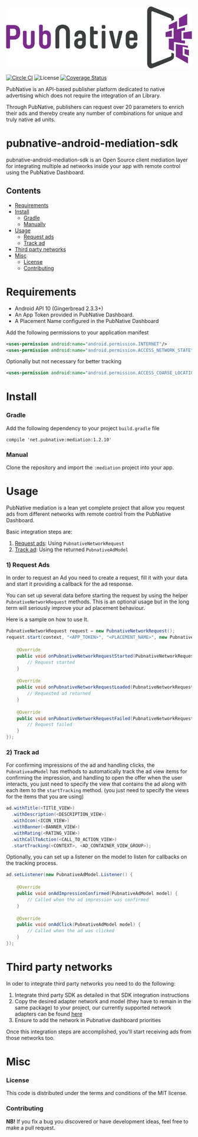 ![ScreenShot](PNLogo.png)

[![Circle CI](https://circleci.com/gh/pubnative/pubnative-android-mediation-sdk.svg?style=shield)](https://circleci.com/gh/pubnative/pubnative-android-mediation-sdk) ![License](https://img.shields.io/badge/license-MIT-lightgrey.svg) [![Coverage Status](https://coveralls.io/repos/github/pubnative/pubnative-android-mediation-sdk/badge.svg?branch=master)](https://coveralls.io/github/pubnative/pubnative-android-mediation-sdk?branch=master)

PubNative is an API-based publisher platform dedicated to native advertising which does not require the integration of an Library.

Through PubNative, publishers can request over 20 parameters to enrich their ads and thereby create any number of combinations for unique and truly native ad units.

# pubnative-android-mediation-sdk

pubnative-android-mediation-sdk is an Open Source client mediation layer for integrating multiple ad networks inside your app with remote control using the PubNative Dashboard.

## Contents

* [Requirements](#requirements)
* [Install](#install)
  * [Gradle](#install_gradle)
  * [Manually](#install_manual)
* [Usage](#usage)
  * [Request ads](#usage_request)
  * [Track ad](#usage_track_ad)
* [Third party networks](#networks)
* [Misc](#misc)
  * [License](#misc_license)
  * [Contributing](#misc_contributing)

<a name="requirements"></a>
# Requirements

* Android API 10 (Gingerbread 2.3.3+)
* An App Token provided in PubNative Dashboard.
* A Placement Name configured in the PubNative Dashboard

Add the following permissions to your application manifest

```xml
<uses-permission android:name="android.permission.INTERNET"/>
<uses-permission android:name="android.permission.ACCESS_NETWORK_STATE"/>
```

Optionally but not necessary for better tracking

```xml
<uses-permission android:name="android.permission.ACCESS_COARSE_LOCATION"/>
```

<a name="install"></a>
# Install

<a name="install_gradle"></a>
### Gradle

Add the following dependency to your project `build.gradle` file

```
compile 'net.pubnative:mediation:1.2.10'
```

<a name="install_manual"></a>
### Manual
Clone the repository and import the `:mediation` project into your app.

<a name="usage"></a>
# Usage

PubNative mediation is a lean yet complete project that allow you request ads from different networks with remote control from the PubNative Dashboard.

Basic integration steps are:

1. [Request ads](#usage_request): Using `PubnativeNetworkRequest`
3. [Track ad](#usage_track_ad): Using the returned `PubnativeAdModel`

<a name="usage_request"></a>
### 1) Request Ads

In order to request an Ad you need to create a request, fill it with your data and start it providing a callback for the ad response.

You can set up several data before starting the request by using the helper `PubnativeNetworkRequest` methods. This is an optional usage but in the long term will seriously improve your ad placement behaviour.

Here is a sample on how to use It.

```java
PubnativeNetworkRequest request = new PubnativeNetworkRequest();
request.start(context, "<APP_TOKEN>", "<PLACEMENT_NAME>", new PubnativeNetworkRequest.Listener() {

	@Override
    public void onPubnativeNetworkRequestStarted(PubnativeNetworkRequest request) {
        // Request started
    }

    @Override
    public void onPubnativeNetworkRequestLoaded(PubnativeNetworkRequest request, PubnativeAdModel ad) {
        // Requested ad returned
    }

    @Override
    public void onPubnativeNetworkRequestFailed(PubnativeNetworkRequest request, Exception exception) {
        // Request failed
    }
});
```

<a name="usage_track_ad"></a>
### 2) Track ad

For confirming impressions of the ad and handling clicks, the `PubnativeadModel` has methods to automatically track the ad view items for confirming the impression, and handling to open the offer when the user interacts, you just need to specify the view that contains the ad along with each item to the `startTracking` method. (you just need to specify the views for the items that you are using)

```java
ad.withTitle(<TITlE_VIEW>)
  .withDescription(<DESCRIPTION_VIEW>)
  .withIcon(<ICON_VIEW>)
  .withBanner(<BANNER_VIEW>)
  .withRating(<RATING_VIEW>)
  .withCallToAction(<CALL_TO_ACTION_VIEW>)
  .startTracking(<CONTEXT>, <AD_CONTAINER_VIEW_GROUP>);
```

Optionally, you can set up a listener on the model to listen for callbacks on the tracking process.

```java
ad.setListener(new PubnativeAdModel.Listener() {

    @Override
    public void onAdImpressionConfirmed(PubnativeAdModel model) {
        // Called when the ad impression was confirmed
    }

    @Override
    public void onAdClick(PubnativeAdModel model) {
        // Called when the ad was clicked
    }
});
```

<a name="networks"></a>
# Third party networks

In oder to integrate third party networks you need to do the following:

1. Integrate third party SDK as detailed in that SDK integration instructions
2. Copy the desired adapter network and model (they have to remain in the same package) to your project, our currently supported network adapters can be found [here](https://github.com/pubnative/pubnative-android-mediation-sdk/tree/master/mediation.adaters/net/pubnative/mediation/adapter)
3. Ensure to add the network in Pubnative dashboard priorities

Once this integration steps are accomplished, you'll start receiving ads from those networks too.

<a name="misc"></a>
# Misc

<a name="misc_license"></a>
### License

This code is distributed under the terms and conditions of the MIT license.

<a name="misc_contributing"></a>
### Contributing

**NB!** If you fix a bug you discovered or have development ideas, feel free to make a pull request.
